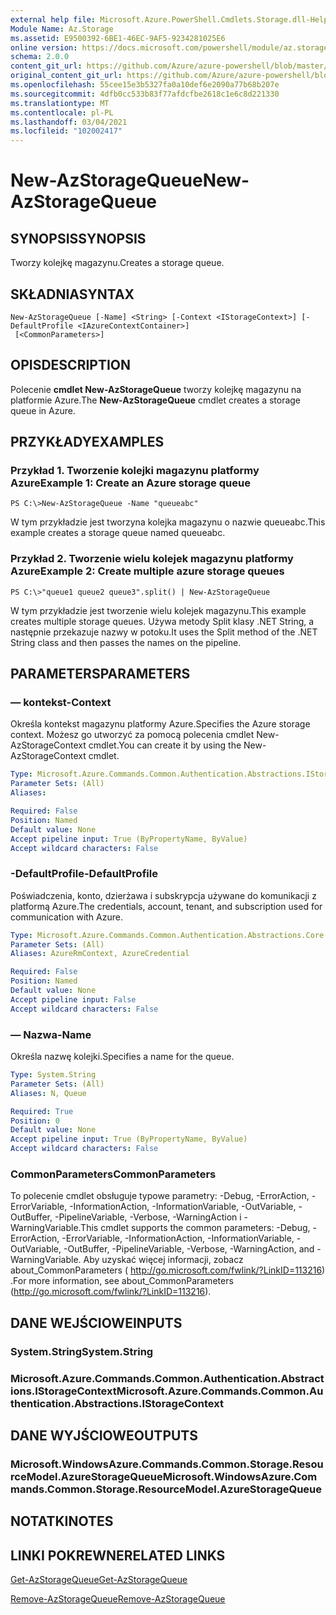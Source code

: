 ```yaml
---
external help file: Microsoft.Azure.PowerShell.Cmdlets.Storage.dll-Help.xml
Module Name: Az.Storage
ms.assetid: E9500392-6BE1-46EC-9AF5-9234281025E6
online version: https://docs.microsoft.com/powershell/module/az.storage/new-azstoragequeue
schema: 2.0.0
content_git_url: https://github.com/Azure/azure-powershell/blob/master/src/Storage/Storage.Management/help/New-AzStorageQueue.md
original_content_git_url: https://github.com/Azure/azure-powershell/blob/master/src/Storage/Storage.Management/help/New-AzStorageQueue.md
ms.openlocfilehash: 55cee15e3b5327fa0a10def6e2090a77b68b207e
ms.sourcegitcommit: 4dfb0cc533b83f77afdcfbe2618c1e6c8d221330
ms.translationtype: MT
ms.contentlocale: pl-PL
ms.lasthandoff: 03/04/2021
ms.locfileid: "102002417"
---
```

# <span data-ttu-id="d1205-101">New-AzStorageQueue</span><span class="sxs-lookup"><span data-stu-id="d1205-101">New-AzStorageQueue</span></span>

## <span data-ttu-id="d1205-102">SYNOPSIS</span><span class="sxs-lookup"><span data-stu-id="d1205-102">SYNOPSIS</span></span>
<span data-ttu-id="d1205-103">Tworzy kolejkę magazynu.</span><span class="sxs-lookup"><span data-stu-id="d1205-103">Creates a storage queue.</span></span>

## <span data-ttu-id="d1205-104">SKŁADNIA</span><span class="sxs-lookup"><span data-stu-id="d1205-104">SYNTAX</span></span>

```
New-AzStorageQueue [-Name] <String> [-Context <IStorageContext>] [-DefaultProfile <IAzureContextContainer>]
 [<CommonParameters>]
```

## <span data-ttu-id="d1205-105">OPIS</span><span class="sxs-lookup"><span data-stu-id="d1205-105">DESCRIPTION</span></span>
<span data-ttu-id="d1205-106">Polecenie **cmdlet New-AzStorageQueue** tworzy kolejkę magazynu na platformie Azure.</span><span class="sxs-lookup"><span data-stu-id="d1205-106">The **New-AzStorageQueue** cmdlet creates a storage queue in Azure.</span></span>

## <span data-ttu-id="d1205-107">PRZYKŁADY</span><span class="sxs-lookup"><span data-stu-id="d1205-107">EXAMPLES</span></span>

### <span data-ttu-id="d1205-108">Przykład 1. Tworzenie kolejki magazynu platformy Azure</span><span class="sxs-lookup"><span data-stu-id="d1205-108">Example 1: Create an Azure storage queue</span></span>
```
PS C:\>New-AzStorageQueue -Name "queueabc"
```

<span data-ttu-id="d1205-109">W tym przykładzie jest tworzyna kolejka magazynu o nazwie queueabc.</span><span class="sxs-lookup"><span data-stu-id="d1205-109">This example creates a storage queue named queueabc.</span></span>

### <span data-ttu-id="d1205-110">Przykład 2. Tworzenie wielu kolejek magazynu platformy Azure</span><span class="sxs-lookup"><span data-stu-id="d1205-110">Example 2: Create multiple azure storage queues</span></span>
```
PS C:\>"queue1 queue2 queue3".split() | New-AzStorageQueue
```

<span data-ttu-id="d1205-111">W tym przykładzie jest tworzenie wielu kolejek magazynu.</span><span class="sxs-lookup"><span data-stu-id="d1205-111">This example creates multiple storage queues.</span></span>
<span data-ttu-id="d1205-112">Używa metody Split klasy .NET String, a następnie przekazuje nazwy w potoku.</span><span class="sxs-lookup"><span data-stu-id="d1205-112">It uses the Split method of the .NET String class and then passes the names on the pipeline.</span></span>

## <span data-ttu-id="d1205-113">PARAMETERS</span><span class="sxs-lookup"><span data-stu-id="d1205-113">PARAMETERS</span></span>

### <span data-ttu-id="d1205-114">— kontekst</span><span class="sxs-lookup"><span data-stu-id="d1205-114">-Context</span></span>
<span data-ttu-id="d1205-115">Określa kontekst magazynu platformy Azure.</span><span class="sxs-lookup"><span data-stu-id="d1205-115">Specifies the Azure storage context.</span></span>
<span data-ttu-id="d1205-116">Możesz go utworzyć za pomocą polecenia cmdlet New-AzStorageContext cmdlet.</span><span class="sxs-lookup"><span data-stu-id="d1205-116">You can create it by using the New-AzStorageContext cmdlet.</span></span>

```yaml
Type: Microsoft.Azure.Commands.Common.Authentication.Abstractions.IStorageContext
Parameter Sets: (All)
Aliases:

Required: False
Position: Named
Default value: None
Accept pipeline input: True (ByPropertyName, ByValue)
Accept wildcard characters: False
```

### <span data-ttu-id="d1205-117">-DefaultProfile</span><span class="sxs-lookup"><span data-stu-id="d1205-117">-DefaultProfile</span></span>
<span data-ttu-id="d1205-118">Poświadczenia, konto, dzierżawa i subskrypcja używane do komunikacji z platformą Azure.</span><span class="sxs-lookup"><span data-stu-id="d1205-118">The credentials, account, tenant, and subscription used for communication with Azure.</span></span>

```yaml
Type: Microsoft.Azure.Commands.Common.Authentication.Abstractions.Core.IAzureContextContainer
Parameter Sets: (All)
Aliases: AzureRmContext, AzureCredential

Required: False
Position: Named
Default value: None
Accept pipeline input: False
Accept wildcard characters: False
```

### <span data-ttu-id="d1205-119">— Nazwa</span><span class="sxs-lookup"><span data-stu-id="d1205-119">-Name</span></span>
<span data-ttu-id="d1205-120">Określa nazwę kolejki.</span><span class="sxs-lookup"><span data-stu-id="d1205-120">Specifies a name for the queue.</span></span>

```yaml
Type: System.String
Parameter Sets: (All)
Aliases: N, Queue

Required: True
Position: 0
Default value: None
Accept pipeline input: True (ByPropertyName, ByValue)
Accept wildcard characters: False
```

### <span data-ttu-id="d1205-121">CommonParameters</span><span class="sxs-lookup"><span data-stu-id="d1205-121">CommonParameters</span></span>
<span data-ttu-id="d1205-122">To polecenie cmdlet obsługuje typowe parametry: -Debug, -ErrorAction, -ErrorVariable, -InformationAction, -InformationVariable, -OutVariable, -OutBuffer, -PipelineVariable, -Verbose, -WarningAction i -WarningVariable.</span><span class="sxs-lookup"><span data-stu-id="d1205-122">This cmdlet supports the common parameters: -Debug, -ErrorAction, -ErrorVariable, -InformationAction, -InformationVariable, -OutVariable, -OutBuffer, -PipelineVariable, -Verbose, -WarningAction, and -WarningVariable.</span></span> <span data-ttu-id="d1205-123">Aby uzyskać więcej informacji, zobacz about_CommonParameters ( http://go.microsoft.com/fwlink/?LinkID=113216) .</span><span class="sxs-lookup"><span data-stu-id="d1205-123">For more information, see about_CommonParameters (http://go.microsoft.com/fwlink/?LinkID=113216).</span></span>

## <span data-ttu-id="d1205-124">DANE WEJŚCIOWE</span><span class="sxs-lookup"><span data-stu-id="d1205-124">INPUTS</span></span>

### <span data-ttu-id="d1205-125">System.String</span><span class="sxs-lookup"><span data-stu-id="d1205-125">System.String</span></span>

### <span data-ttu-id="d1205-126">Microsoft.Azure.Commands.Common.Authentication.Abstractions.IStorageContext</span><span class="sxs-lookup"><span data-stu-id="d1205-126">Microsoft.Azure.Commands.Common.Authentication.Abstractions.IStorageContext</span></span>

## <span data-ttu-id="d1205-127">DANE WYJŚCIOWE</span><span class="sxs-lookup"><span data-stu-id="d1205-127">OUTPUTS</span></span>

### <span data-ttu-id="d1205-128">Microsoft.WindowsAzure.Commands.Common.Storage.ResourceModel.AzureStorageQueue</span><span class="sxs-lookup"><span data-stu-id="d1205-128">Microsoft.WindowsAzure.Commands.Common.Storage.ResourceModel.AzureStorageQueue</span></span>

## <span data-ttu-id="d1205-129">NOTATKI</span><span class="sxs-lookup"><span data-stu-id="d1205-129">NOTES</span></span>

## <span data-ttu-id="d1205-130">LINKI POKREWNE</span><span class="sxs-lookup"><span data-stu-id="d1205-130">RELATED LINKS</span></span>

[<span data-ttu-id="d1205-131">Get-AzStorageQueue</span><span class="sxs-lookup"><span data-stu-id="d1205-131">Get-AzStorageQueue</span></span>](./Get-AzStorageQueue.md)

[<span data-ttu-id="d1205-132">Remove-AzStorageQueue</span><span class="sxs-lookup"><span data-stu-id="d1205-132">Remove-AzStorageQueue</span></span>](./Remove-AzStorageQueue.md)


